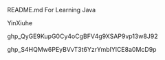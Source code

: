 README.md
For Learning Java


YinXiuhe

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

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

